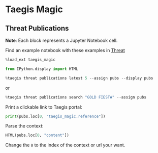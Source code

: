 # Taegis Magic

## Threat Publications

**Note**: Each block represents a Jupyter Notebook cell.

Find an example notebook with these examples in [Threat](notebooks/Threat.ipynb)


```python
%load_ext taegis_magic

from IPython.display import HTML
```

```python
%taegis threat publications latest 5 --assign pubs --display pubs
```

or 

```python
%taegis threat publications search "GOLD FIESTA" --assign pubs
```

Print a clickable link to Taegis portal:

```python
print(pubs.loc[0, "taegis_magic.reference"])
```

Parse the context:

```python
HTML(pubs.loc[0, "content"])
```

Change the `0` to the index of the context or url your want.
